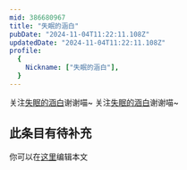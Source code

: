```yaml
---
mid: 386680967
title: "失眠的涵白"
pubDate: "2024-11-04T11:22:11.108Z"
updatedDate: "2024-11-04T11:22:11.108Z"
profile:
  {
    Nickname: ["失眠的涵白"],
  }
---
```


关注[失眠的涵白](https://space.bilibili.com/386680967)谢谢喵~ 关注[失眠的涵白](https://space.bilibili.com/386680967)谢谢喵~

## 此条目有待补充
你可以在[这里](https://github.com/Yuhanawa/VTuber.ICU-Content/edit/master/v/失眠的涵白/index.md)编辑本文
